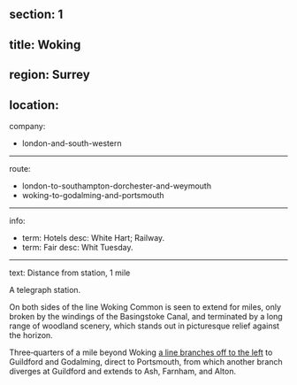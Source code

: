 section: 1
----
title: Woking
----
region: Surrey
----
location: 
----
company:
- london-and-south-western
----
route:
- london-to-southampton-dorchester-and-weymouth
- woking-to-godalming-and-portsmouth
----
info:
- term: Hotels
  desc: White Hart; Railway.
- term: Fair
  desc: Whit Tuesday.
----
text: Distance from station, 1 mile

A telegraph station.

On both sides of the line Woking Common is seen to extend for miles, only broken by the windings of the Basingstoke Canal, and terminated by a long range of woodland scenery, which stands out in picturesque relief against the horizon.

Three‐​quar­ters of a mile beyond Woking [a line branches off to the left](/routes/woking-to-godalming-and-portsmouth) to Guild­ford and Godalm­ing, direct to Ports­mouth, from which another branch diverges at Guild­ford and extends to Ash, Farnham, and Alton.
